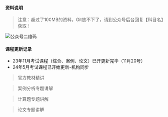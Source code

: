 #### 资料说明
> 注意：超过了100MB的资料，Git放不下了，请到公众号后台回复【科目名】获取！

![公众号二维码](https://chaidingoss.oss-cn-hangzhou.aliyuncs.com/qrcode.jpg)


#### 课程更新记录
- 23年11月考试课程（综合、案例、论文）已开更新完毕（11月20号）
- 24年5月考试课程已开始更新-机构同步

> 官方教材精讲

> 案例分析专题讲解

> 计算题专题讲解

> 论文专题讲解
